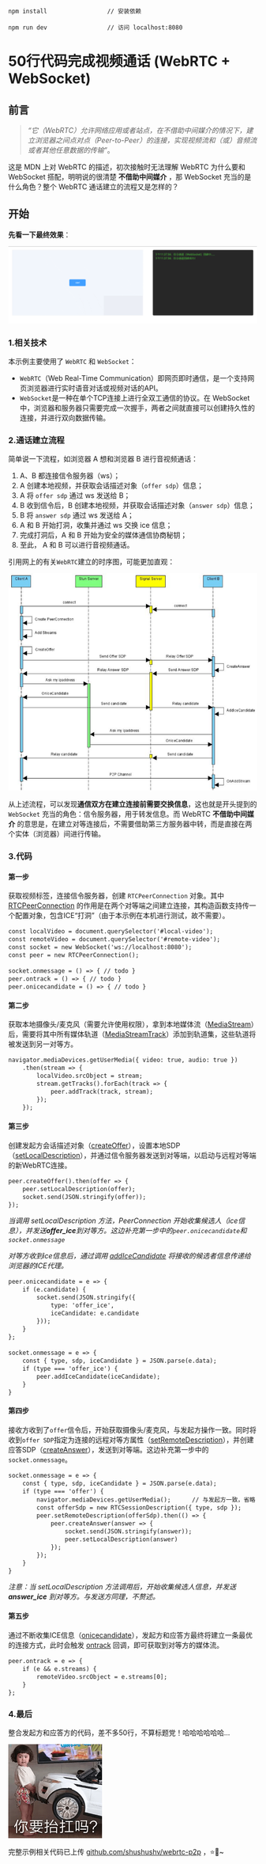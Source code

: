 ```
npm install                 // 安装依赖

npm run dev                 // 访问 localhost:8080
```

# 50行代码完成视频通话 (WebRTC + WebSocket)
## 前言
>*“它（WebRTC）允许网络应用或者站点，在不借助中间媒介的情况下，建立浏览器之间点对点（Peer-to-Peer）的连接，实现视频流和（或）音频流或者其他任意数据的传输”*。

这是 MDN 上对 WebRTC 的描述，初次接触时无法理解 WebRTC 为什么要和 WebSocket 搭配，明明说的很清楚 **不借助中间媒介** ，那 WebSocket 充当的是什么角色？整个 WebRTC 通话建立的流程又是怎样的？

## 开始

**先看一下最终效果**：

![](./docs/images/1.gif)

### 1.相关技术

本示例主要使用了 `WebRTC` 和 `WebSocket`：
- `WebRTC`（Web Real-Time Communication）即网页即时通信，是一个支持网页浏览器进行实时语音对话或视频对话的API。
- `WebSocket`是一种在单个TCP连接上进行全双工通信的协议。在 WebSocket 中，浏览器和服务器只需要完成一次握手，两者之间就直接可以创建持久性的连接，并进行双向数据传输。

### 2.通话建立流程
简单说一下流程，如浏览器 A 想和浏览器 B 进行音视频通话：

 1. A、B 都连接信令服务器（ws）；
 2. A 创建本地视频，并获取会话描述对象（`offer sdp`）信息；
 3. A 将 `offer sdp` 通过 ws 发送给 B；
 4. B 收到信令后，B 创建本地视频，并获取会话描述对象（`answer sdp`）信息；
 5. B 将 `answer sdp` 通过 ws 发送给 A；
 6. A 和 B 开始打洞，收集并通过 ws 交换 ice 信息；
 7. 完成打洞后，A 和 B 开始为安全的媒体通信协商秘钥；
 8. 至此， A 和 B 可以进行音视频通话。

引用网上的有关`WebRTC`建立的时序图，可能更加直观：

![](./docs/images/2.png)

从上述流程，可以发现**通信双方在建立连接前需要交换信息**，这也就是开头提到的 `WebSocket` 充当的角色：信令服务器，用于转发信息。而 WebRTC **不借助中间媒介** 的意思是，在建立对等连接后，不需要借助第三方服务器中转，而是直接在两个实体（浏览器）间进行传输。
### 3.代码

#### 第一步
获取视频标签，连接信令服务器，创建 `RTCPeerConnection` 对象。其中 [RTCPeerConnection]('https://developer.mozilla.org/zh-CN/docs/Web/API/RTCPeerConnection') 的作用是在两个对等端之间建立连接，其构造函数支持传一个配置对象，包含ICE“打洞”（由于本示例在本机进行测试，故不需要）。

```
const localVideo = document.querySelector('#local-video');
const remoteVideo = document.querySelector('#remote-video');
const socket = new WebSocket('ws://localhost:8080');
const peer = new RTCPeerConnection();

socket.onmessage = () => { // todo }
peer.ontrack = () => { // todo }
peer.onicecandidate = () => { // todo }
```

#### 第二步
获取本地摄像头/麦克风（需要允许使用权限），拿到本地媒体流（[MediaStream](https://developer.mozilla.org/zh-CN/docs/Web/API/MediaStream)）后，需要将其中所有媒体轨道（[MediaStreamTrack](https://developer.mozilla.org/zh-CN/docs/Web/API/MediaStreamTrack)）添加到轨道集，这些轨道将被发送到另一对等方。

```
navigator.mediaDevices.getUserMedia({ video: true, audio: true })
	.then(stream => {
		localVideo.srcObject = stream;
		stream.getTracks().forEach(track => {
			peer.addTrack(track, stream);
		});
	});
```

#### 第三步
创建发起方会话描述对象（[createOffer](https://developer.mozilla.org/en-US/docs/Web/API/RTCPeerConnection/createOffer)），设置本地SDP（[setLocalDescription](https://developer.mozilla.org/en-US/docs/Web/API/RTCPeerConnection/setLocalDescription)），并通过信令服务器发送到对等端，以启动与远程对等端的新WebRTC连接。

```
peer.createOffer().then(offer => {
	peer.setLocalDescription(offer);
	socket.send(JSON.stringify(offer));
});
```

*当调用 setLocalDescription 方法，PeerConnection 开始收集候选人（ice信息），并发送**offer_ice**到对等方。这边补充第一步中的`peer.onicecandidate`和`socket.onmessage`*

*对等方收到ice信息后，通过调用 [addIceCandidate](https://developer.mozilla.org/en-US/docs/Web/API/RTCPeerConnection/addIceCandidate) 将接收的候选者信息传递给浏览器的ICE代理。*

```
peer.onicecandidate = e => {
	if (e.candidate) {
		socket.send(JSON.stringify({
			type: 'offer_ice',
			iceCandidate: e.candidate
		}));
	} 
};

socket.onmessage = e => {
	const { type, sdp, iceCandidate } = JSON.parse(e.data);
	if (type === 'offer_ice') {
		peer.addIceCandidate(iceCandidate);
	}
}
```

#### 第四步
接收方收到了`offer`信令后，开始获取摄像头/麦克风，与发起方操作一致。同时将收到`offer SDP`指定为连接的远程对等方属性（[setRemoteDescription](https://developer.mozilla.org/en-US/docs/Web/API/RTCPeerConnection/setRemoteDescription)），并创建应答SDP（[createAnswer](https://developer.mozilla.org/en-US/docs/Web/API/RTCPeerConnection/createAnswer)），发送到对等端。这边补充第一步中的`socket.onmessage`。

```
socket.onmessage = e => {
	const { type, sdp, iceCandidate } = JSON.parse(e.data);
	if (type === 'offer') {
		navigator.mediaDevices.getUserMedia();		// 与发起方一致，省略
		const offerSdp = new RTCSessionDescription({ type, sdp });
		peer.setRemoteDescription(offerSdp).then(() => {
			peer.createAnswer(answer => {
				socket.send(JSON.stringify(answer));
				peer.setLocalDescription(answer)
			});
		});
	}
}
```
*注意：当 setLocalDescription 方法调用后，开始收集候选人信息，并发送 **answer_ice** 到对等方。与发送方同理，不赘述。*

#### 第五步
通过不断收集ICE信息（[onicecandidate](https://developer.mozilla.org/en-US/docs/Web/API/RTCPeerConnection/onicecandidate)），发起方和应答方最终将建立一条最优的连接方式，此时会触发 [ontrack](https://developer.mozilla.org/en-US/docs/Web/API/RTCPeerConnection/ontrack) 回调，即可获取到对等方的媒体流。

```
peer.ontrack = e => {
	if (e && e.streams) {
		remoteVideo.srcObject = e.streams[0];
	}
};
```
### 4.最后

整合发起方和应答方的代码，差不多50行，不算标题党！哈哈哈哈哈哈...

![](./docs/images/3.png)

完整示例相关代码已上传 [github.com/shushushv/webrtc-p2p](https://github.com/shushushv/webrtc-p2p) ，⭐🦆~
